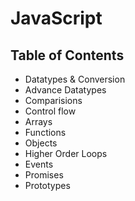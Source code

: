 # JavaScript

## Table of Contents
- Datatypes & Conversion
- Advance Datatypes
- Comparisions
- Control flow
- Arrays
- Functions
- Objects
- Higher Order Loops
- Events
- Promises
- Prototypes
